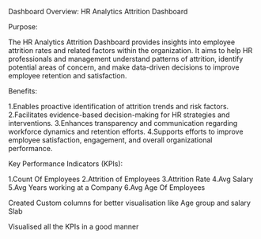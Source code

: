 Dashboard Overview: HR Analytics Attrition Dashboard

Purpose:

The HR Analytics Attrition Dashboard provides insights into employee attrition rates and related factors within the organization. It aims to help HR professionals and management understand patterns of attrition, identify potential areas of concern, and make data-driven decisions to improve employee retention and satisfaction.

Benefits:

1.Enables proactive identification of attrition trends and risk factors.
2.Facilitates evidence-based decision-making for HR strategies and interventions.
3.Enhances transparency and communication regarding workforce dynamics and retention efforts.
4.Supports efforts to improve employee satisfaction, engagement, and overall organizational performance.

Key Performance Indicators (KPIs):

1.Count Of Employees
2.Attrition of Employees
3.Attrition Rate
4.Avg Salary
5.Avg Years working at a Company
6.Avg Age Of Employees

Created Custom columns for better visualisation like Age group and salary Slab

Visualised all the KPIs in a good manner